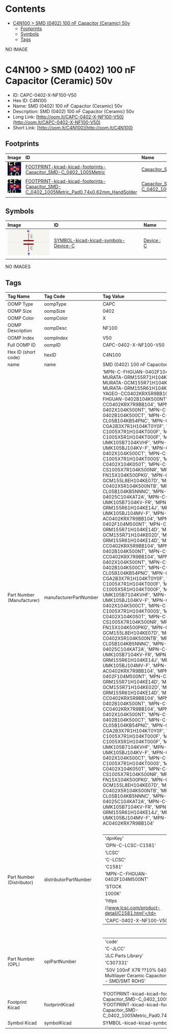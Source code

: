 



Contents
========

* [C4N100 > SMD (0402) 100 nF Capacitor (Ceramic) 50v](#c4n100--smd-0402-100-nf-capacitor-ceramic-50v)
	* [Footprints](#footprints)
	* [Symbols](#symbols)
	* [Tags](#tags)
  
NO IMAGE  
# C4N100 > SMD (0402) 100 nF Capacitor (Ceramic) 50v

- ID: CAPC-0402-X-NF100-V50
- Hex ID: C4N100
- Name: SMD (0402) 100 nF Capacitor (Ceramic) 50v
- Description: SMD (0402) 100 nF Capacitor (Ceramic) 50v
- Long Link: [http://oom.lt/CAPC-0402-X-NF100-V50](http://oom.lt/CAPC-0402-X-NF100-V50)
- Short Link: [http://oom.lt/C4N100](http://oom.lt/C4N100)

## Footprints
  

|Image|ID|Name|
| :--- | :--- | :--- |
|[![](https://raw.githubusercontent.com/oomlout/oomlout_OOMP_eda_V2/main/FOOTPRINT/kicad/kicad-footprints/Capacitor_SMD/C_0402_1005Metric/image_140.png)](https://github.com/oomlout/oomlout_OOMP_eda_V2/tree/main/FOOTPRINT/kicad/kicad-footprints/Capacitor_SMD/C_0402_1005Metric/)|[FOOTPRINT-kicad-kicad-footprints-Capacitor_SMD-C_0402_1005Metric](https://github.com/oomlout/oomlout_OOMP_eda_V2/tree/main/FOOTPRINT/kicad/kicad-footprints/Capacitor_SMD/C_0402_1005Metric/)|[Capacitor_SMD : C_0402_1005Metric](https://github.com/oomlout/oomlout_OOMP_eda_V2/tree/main/FOOTPRINT/kicad/kicad-footprints/Capacitor_SMD/C_0402_1005Metric/)|
|[![](https://raw.githubusercontent.com/oomlout/oomlout_OOMP_eda_V2/main/FOOTPRINT/kicad/kicad-footprints/Capacitor_SMD/C_0402_1005Metric_Pad0.74x0.62mm_HandSolder/image_140.png)](https://github.com/oomlout/oomlout_OOMP_eda_V2/tree/main/FOOTPRINT/kicad/kicad-footprints/Capacitor_SMD/C_0402_1005Metric_Pad0.74x0.62mm_HandSolder/)|[FOOTPRINT-kicad-kicad-footprints-Capacitor_SMD-C_0402_1005Metric_Pad0.74x0.62mm_HandSolder](https://github.com/oomlout/oomlout_OOMP_eda_V2/tree/main/FOOTPRINT/kicad/kicad-footprints/Capacitor_SMD/C_0402_1005Metric_Pad0.74x0.62mm_HandSolder/)|[Capacitor_SMD : C_0402_1005Metric_Pad0.74x0.62mm_HandSolder](https://github.com/oomlout/oomlout_OOMP_eda_V2/tree/main/FOOTPRINT/kicad/kicad-footprints/Capacitor_SMD/C_0402_1005Metric_Pad0.74x0.62mm_HandSolder/)|
||||

## Symbols
  

|Image|ID|Name|
| :--- | :--- | :--- |
|[![](https://raw.githubusercontent.com/oomlout/oomlout_OOMP_eda_V2/main/SYMBOL/kicad/kicad-symbols/Device/C/image_140.png)](https://github.com/oomlout/oomlout_OOMP_eda_V2/tree/main/SYMBOL/kicad/kicad-symbols/Device/C/)|[SYMBOL-kicad-kicad-symbols-Device-C](https://github.com/oomlout/oomlout_OOMP_eda_V2/tree/main/SYMBOL/kicad/kicad-symbols/Device/C/)|[Device : C](https://github.com/oomlout/oomlout_OOMP_eda_V2/tree/main/SYMBOL/kicad/kicad-symbols/Device/C/)|
||||
  
NO IMAGES  
## Tags
  

|Tag Name|Tag Code|Tag Value|
| :--- | :--- | :--- |
|OOMP Type|oompType|CAPC|
|OOMP Size|oompSize|0402|
|OOMP Color|oompColor|X|
|OOMP Description|oompDesc|NF100|
|OOMP Index|oompIndex|V50|
|Full OOMP ID|oompID|CAPC-0402-X-NF100-V50|
|Hex ID (short code)|hexID|C4N100|
|name|name|SMD (0402) 100 nF Capacitor (Ceramic) 50v|
|Part Number (Manufacturer)|manufacturerPartNumber|'MPN-C-FHGUAN-0402F104M500NT', 'MPN-C-MURATA-GRM155R71H104KE14D', 'MPN-C-MURATA-GCM155R71H104KE02D', 'MPN-C-MURATA-GRM155R61H104KE14D', 'MPN-C-YAGEO-CC0402KRX5R9BB104', 'MPN-C-FHGUAN-0402B104K500NT', 'MPN-C-YAGEO-CC0402KRX7R9BB104', 'MPN-C-FHGUAN-0402X104K500NT', 'MPN-C-WALSIN-0402B104K500CT', 'MPN-C-SAMSUN-CL05B104KB54PNC', 'MPN-C-TDK-CGA2B3X7R1H104KT0Y0F', 'MPN-C-TDK-C1005X7R1H104KT000F', 'MPN-C-TDK-C1005X5R1H104KT000F', 'MPN-C-TAIYOY-UMK105B7104KVHF', 'MPN-C-TAIYOY-UMK105BJ104KV-F', 'MPN-C-WALSIN-0402X104K500CT', 'MPN-C-TDK-C1005X7R1H104KT000S', 'MPN-C-IHHECH-C0402X104K050T', 'MPN-C-SAMWHA-CS1005X7R104K500NR', 'MPN-C-PSAPRO-FN15X104K500PKG', 'MPN-C-MURATA-GCM155L8EH104KE07D', 'MPN-C-EYANGS-C0402X5R104K500NTB', 'MPN-C-SAMSUN-CL05B104KB5NNNC', 'MPN-C-KYOCER-04025C104KAT2A', 'MPN-C-TAIYOY-UMK105B7104KV-FR', 'MPN-C-MURATA-GRM155R61H104KE14J', 'MPN-C-TAIYOY-UMK105BJ104MV-F', 'MPN-C-YAGEO-AC0402KRX7R9BB104', 'MPN-C-FHGUAN-0402F104M500NT', 'MPN-C-MURATA-GRM155R71H104KE14D', 'MPN-C-MURATA-GCM155R71H104KE02D', 'MPN-C-MURATA-GRM155R61H104KE14D', 'MPN-C-YAGEO-CC0402KRX5R9BB104', 'MPN-C-FHGUAN-0402B104K500NT', 'MPN-C-YAGEO-CC0402KRX7R9BB104', 'MPN-C-FHGUAN-0402X104K500NT', 'MPN-C-WALSIN-0402B104K500CT', 'MPN-C-SAMSUN-CL05B104KB54PNC', 'MPN-C-TDK-CGA2B3X7R1H104KT0Y0F', 'MPN-C-TDK-C1005X7R1H104KT000F', 'MPN-C-TDK-C1005X5R1H104KT000F', 'MPN-C-TAIYOY-UMK105B7104KVHF', 'MPN-C-TAIYOY-UMK105BJ104KV-F', 'MPN-C-WALSIN-0402X104K500CT', 'MPN-C-TDK-C1005X7R1H104KT000S', 'MPN-C-IHHECH-C0402X104K050T', 'MPN-C-SAMWHA-CS1005X7R104K500NR', 'MPN-C-PSAPRO-FN15X104K500PKG', 'MPN-C-MURATA-GCM155L8EH104KE07D', 'MPN-C-EYANGS-C0402X5R104K500NTB', 'MPN-C-SAMSUN-CL05B104KB5NNNC', 'MPN-C-KYOCER-04025C104KAT2A', 'MPN-C-TAIYOY-UMK105B7104KV-FR', 'MPN-C-MURATA-GRM155R61H104KE14J', 'MPN-C-TAIYOY-UMK105BJ104MV-F', 'MPN-C-YAGEO-AC0402KRX7R9BB104', 'MPN-C-FHGUAN-0402F104M500NT', 'MPN-C-MURATA-GRM155R71H104KE14D', 'MPN-C-MURATA-GCM155R71H104KE02D', 'MPN-C-MURATA-GRM155R61H104KE14D', 'MPN-C-YAGEO-CC0402KRX5R9BB104', 'MPN-C-FHGUAN-0402B104K500NT', 'MPN-C-YAGEO-CC0402KRX7R9BB104', 'MPN-C-FHGUAN-0402X104K500NT', 'MPN-C-WALSIN-0402B104K500CT', 'MPN-C-SAMSUN-CL05B104KB54PNC', 'MPN-C-TDK-CGA2B3X7R1H104KT0Y0F', 'MPN-C-TDK-C1005X7R1H104KT000F', 'MPN-C-TDK-C1005X5R1H104KT000F', 'MPN-C-TAIYOY-UMK105B7104KVHF', 'MPN-C-TAIYOY-UMK105BJ104KV-F', 'MPN-C-WALSIN-0402X104K500CT', 'MPN-C-TDK-C1005X7R1H104KT000S', 'MPN-C-IHHECH-C0402X104K050T', 'MPN-C-SAMWHA-CS1005X7R104K500NR', 'MPN-C-PSAPRO-FN15X104K500PKG', 'MPN-C-MURATA-GCM155L8EH104KE07D', 'MPN-C-EYANGS-C0402X5R104K500NTB', 'MPN-C-SAMSUN-CL05B104KB5NNNC', 'MPN-C-KYOCER-04025C104KAT2A', 'MPN-C-TAIYOY-UMK105B7104KV-FR', 'MPN-C-MURATA-GRM155R61H104KE14J', 'MPN-C-TAIYOY-UMK105BJ104MV-F', 'MPN-C-YAGEO-AC0402KRX7R9BB104'|
|Part Number (Distributor)|distributorPartNumber|<table><tr><td>'dpnKey'</td></tr><tr><td> 'DPN-C-LCSC-C1581'</td><td> 'DISTRIBUTOR'</td></tr><tr><td> 'LCSC'</td><td> 'DISTRCODE'</td></tr><tr><td> 'C-LCSC'</td><td> 'DPN'</td></tr><tr><td> 'C1581'</td><td> 'MPN'</td></tr><tr><td> 'MPN-C-FHGUAN-0402F104M500NT'</td><td> 'TAGS'</td></tr><tr><td> 'STOCK</td></tr><tr><td>1000K'</td><td> 'LINK'</td></tr><tr><td> 'https</td></tr><tr><td>//www.lcsc.com/product-detail/C1581.html'</td><td> 'OOMPID'</td></tr><tr><td> 'CAPC-0402-X-NF100-V50'</td></tr></table></td><td> <table><tr><td>'dpnKey'</td></tr><tr><td> 'DPN-C-LCSC-C77020'</td><td> 'DISTRIBUTOR'</td></tr><tr><td> 'LCSC'</td><td> 'DISTRCODE'</td></tr><tr><td> 'C-LCSC'</td><td> 'DPN'</td></tr><tr><td> 'C77020'</td><td> 'MPN'</td></tr><tr><td> 'MPN-C-MURATA-GRM155R71H104KE14D'</td><td> 'TAGS'</td></tr><tr><td> 'STOCK</td></tr><tr><td>100K'</td><td> 'LINK'</td></tr><tr><td> 'https</td></tr><tr><td>//www.lcsc.com/product-detail/C77020.html'</td><td> 'OOMPID'</td></tr><tr><td> 'CAPC-0402-X-NF100-V50'</td></tr></table></td><td> <table><tr><td>'dpnKey'</td></tr><tr><td> 'DPN-C-LCSC-C85858'</td><td> 'DISTRIBUTOR'</td></tr><tr><td> 'LCSC'</td><td> 'DISTRCODE'</td></tr><tr><td> 'C-LCSC'</td><td> 'DPN'</td></tr><tr><td> 'C85858'</td><td> 'MPN'</td></tr><tr><td> 'MPN-C-MURATA-GCM155R71H104KE02D'</td><td> 'TAGS'</td></tr><tr><td> 'STOCK</td></tr><tr><td>100K'</td><td> 'LINK'</td></tr><tr><td> 'https</td></tr><tr><td>//www.lcsc.com/product-detail/C85858.html'</td><td> 'OOMPID'</td></tr><tr><td> 'CAPC-0402-X-NF100-V50'</td></tr></table></td><td> <table><tr><td>'dpnKey'</td></tr><tr><td> 'DPN-C-LCSC-C85960'</td><td> 'DISTRIBUTOR'</td></tr><tr><td> 'LCSC'</td><td> 'DISTRCODE'</td></tr><tr><td> 'C-LCSC'</td><td> 'DPN'</td></tr><tr><td> 'C85960'</td><td> 'MPN'</td></tr><tr><td> 'MPN-C-MURATA-GRM155R61H104KE14D'</td><td> 'TAGS'</td></tr><tr><td> </td><td> 'LINK'</td></tr><tr><td> 'https</td></tr><tr><td>//www.lcsc.com/product-detail/C85960.html'</td><td> 'OOMPID'</td></tr><tr><td> 'CAPC-0402-X-NF100-V50'</td></tr></table></td><td> <table><tr><td>'dpnKey'</td></tr><tr><td> 'DPN-C-LCSC-C105882'</td><td> 'DISTRIBUTOR'</td></tr><tr><td> 'LCSC'</td><td> 'DISTRCODE'</td></tr><tr><td> 'C-LCSC'</td><td> 'DPN'</td></tr><tr><td> 'C105882'</td><td> 'MPN'</td></tr><tr><td> 'MPN-C-YAGEO-CC0402KRX5R9BB104'</td><td> 'TAGS'</td></tr><tr><td> 'STOCK</td></tr><tr><td>100K'</td><td> 'LINK'</td></tr><tr><td> 'https</td></tr><tr><td>//www.lcsc.com/product-detail/C105882.html'</td><td> 'OOMPID'</td></tr><tr><td> 'CAPC-0402-X-NF100-V50'</td></tr></table></td><td> <table><tr><td>'dpnKey'</td></tr><tr><td> 'DPN-C-LCSC-C110251'</td><td> 'DISTRIBUTOR'</td></tr><tr><td> 'LCSC'</td><td> 'DISTRCODE'</td></tr><tr><td> 'C-LCSC'</td><td> 'DPN'</td></tr><tr><td> 'C110251'</td><td> 'MPN'</td></tr><tr><td> 'MPN-C-FHGUAN-0402B104K500NT'</td><td> 'TAGS'</td></tr><tr><td> 'STOCK</td></tr><tr><td>1000K'</td><td> 'LINK'</td></tr><tr><td> 'https</td></tr><tr><td>//www.lcsc.com/product-detail/C110251.html'</td><td> 'OOMPID'</td></tr><tr><td> 'CAPC-0402-X-NF100-V50'</td></tr></table></td><td> <table><tr><td>'dpnKey'</td></tr><tr><td> 'DPN-C-LCSC-C131394'</td><td> 'DISTRIBUTOR'</td></tr><tr><td> 'LCSC'</td><td> 'DISTRCODE'</td></tr><tr><td> 'C-LCSC'</td><td> 'DPN'</td></tr><tr><td> 'C131394'</td><td> 'MPN'</td></tr><tr><td> 'MPN-C-YAGEO-CC0402KRX7R9BB104'</td><td> 'TAGS'</td></tr><tr><td> 'STOCK</td></tr><tr><td>1000K'</td><td> 'LINK'</td></tr><tr><td> 'https</td></tr><tr><td>//www.lcsc.com/product-detail/C131394.html'</td><td> 'OOMPID'</td></tr><tr><td> 'CAPC-0402-X-NF100-V50'</td></tr></table></td><td> <table><tr><td>'dpnKey'</td></tr><tr><td> 'DPN-C-LCSC-C135501'</td><td> 'DISTRIBUTOR'</td></tr><tr><td> 'LCSC'</td><td> 'DISTRCODE'</td></tr><tr><td> 'C-LCSC'</td><td> 'DPN'</td></tr><tr><td> 'C135501'</td><td> 'MPN'</td></tr><tr><td> 'MPN-C-FHGUAN-0402X104K500NT'</td><td> 'TAGS'</td></tr><tr><td> </td><td> 'LINK'</td></tr><tr><td> 'https</td></tr><tr><td>//www.lcsc.com/product-detail/C135501.html'</td><td> 'OOMPID'</td></tr><tr><td> 'CAPC-0402-X-NF100-V50'</td></tr></table></td><td> <table><tr><td>'dpnKey'</td></tr><tr><td> 'DPN-C-LCSC-C152814'</td><td> 'DISTRIBUTOR'</td></tr><tr><td> 'LCSC'</td><td> 'DISTRCODE'</td></tr><tr><td> 'C-LCSC'</td><td> 'DPN'</td></tr><tr><td> 'C152814'</td><td> 'MPN'</td></tr><tr><td> 'MPN-C-WALSIN-0402B104K500CT'</td><td> 'TAGS'</td></tr><tr><td> 'STOCK</td></tr><tr><td>10K'</td><td> 'LINK'</td></tr><tr><td> 'https</td></tr><tr><td>//www.lcsc.com/product-detail/C152814.html'</td><td> 'OOMPID'</td></tr><tr><td> 'CAPC-0402-X-NF100-V50'</td></tr></table></td><td> <table><tr><td>'dpnKey'</td></tr><tr><td> 'DPN-C-LCSC-C307331'</td><td> 'DISTRIBUTOR'</td></tr><tr><td> 'LCSC'</td><td> 'DISTRCODE'</td></tr><tr><td> 'C-LCSC'</td><td> 'DPN'</td></tr><tr><td> 'C307331'</td><td> 'MPN'</td></tr><tr><td> 'MPN-C-SAMSUN-CL05B104KB54PNC'</td><td> 'TAGS'</td></tr><tr><td> 'STOCK</td></tr><tr><td>1000K'</td><td> 'LINK'</td></tr><tr><td> 'https</td></tr><tr><td>//www.lcsc.com/product-detail/C307331.html'</td><td> 'OOMPID'</td></tr><tr><td> 'CAPC-0402-X-NF100-V50'</td></tr></table></td><td> <table><tr><td>'dpnKey'</td></tr><tr><td> 'DPN-C-LCSC-C343042'</td><td> 'DISTRIBUTOR'</td></tr><tr><td> 'LCSC'</td><td> 'DISTRCODE'</td></tr><tr><td> 'C-LCSC'</td><td> 'DPN'</td></tr><tr><td> 'C343042'</td><td> 'MPN'</td></tr><tr><td> 'MPN-C-TDK-CGA2B3X7R1H104KT0Y0F'</td><td> 'TAGS'</td></tr><tr><td> 'STOCK</td></tr><tr><td>1K'</td><td> 'LINK'</td></tr><tr><td> 'https</td></tr><tr><td>//www.lcsc.com/product-detail/C343042.html'</td><td> 'OOMPID'</td></tr><tr><td> 'CAPC-0402-X-NF100-V50'</td></tr></table></td><td> <table><tr><td>'dpnKey'</td></tr><tr><td> 'DPN-C-LCSC-C361198'</td><td> 'DISTRIBUTOR'</td></tr><tr><td> 'LCSC'</td><td> 'DISTRCODE'</td></tr><tr><td> 'C-LCSC'</td><td> 'DPN'</td></tr><tr><td> 'C361198'</td><td> 'MPN'</td></tr><tr><td> 'MPN-C-TDK-C1005X7R1H104KT000F'</td><td> 'TAGS'</td></tr><tr><td> 'STOCK</td></tr><tr><td>10K'</td><td> 'LINK'</td></tr><tr><td> 'https</td></tr><tr><td>//www.lcsc.com/product-detail/C361198.html'</td><td> 'OOMPID'</td></tr><tr><td> 'CAPC-0402-X-NF100-V50'</td></tr></table></td><td> <table><tr><td>'dpnKey'</td></tr><tr><td> 'DPN-C-LCSC-C361202'</td><td> 'DISTRIBUTOR'</td></tr><tr><td> 'LCSC'</td><td> 'DISTRCODE'</td></tr><tr><td> 'C-LCSC'</td><td> 'DPN'</td></tr><tr><td> 'C361202'</td><td> 'MPN'</td></tr><tr><td> 'MPN-C-TDK-C1005X5R1H104KT000F'</td><td> 'TAGS'</td></tr><tr><td> 'STOCK</td></tr><tr><td>10K'</td><td> 'LINK'</td></tr><tr><td> 'https</td></tr><tr><td>//www.lcsc.com/product-detail/C361202.html'</td><td> 'OOMPID'</td></tr><tr><td> 'CAPC-0402-X-NF100-V50'</td></tr></table></td><td> <table><tr><td>'dpnKey'</td></tr><tr><td> 'DPN-C-LCSC-C386112'</td><td> 'DISTRIBUTOR'</td></tr><tr><td> 'LCSC'</td><td> 'DISTRCODE'</td></tr><tr><td> 'C-LCSC'</td><td> 'DPN'</td></tr><tr><td> 'C386112'</td><td> 'MPN'</td></tr><tr><td> 'MPN-C-TAIYOY-UMK105B7104KVHF'</td><td> 'TAGS'</td></tr><tr><td> </td><td> 'LINK'</td></tr><tr><td> 'https</td></tr><tr><td>//www.lcsc.com/product-detail/C386112.html'</td><td> 'OOMPID'</td></tr><tr><td> 'CAPC-0402-X-NF100-V50'</td></tr></table></td><td> <table><tr><td>'dpnKey'</td></tr><tr><td> 'DPN-C-LCSC-C386117'</td><td> 'DISTRIBUTOR'</td></tr><tr><td> 'LCSC'</td><td> 'DISTRCODE'</td></tr><tr><td> 'C-LCSC'</td><td> 'DPN'</td></tr><tr><td> 'C386117'</td><td> 'MPN'</td></tr><tr><td> 'MPN-C-TAIYOY-UMK105BJ104KV-F'</td><td> 'TAGS'</td></tr><tr><td> </td><td> 'LINK'</td></tr><tr><td> 'https</td></tr><tr><td>//www.lcsc.com/product-detail/C386117.html'</td><td> 'OOMPID'</td></tr><tr><td> 'CAPC-0402-X-NF100-V50'</td></tr></table></td><td> <table><tr><td>'dpnKey'</td></tr><tr><td> 'DPN-C-LCSC-C387959'</td><td> 'DISTRIBUTOR'</td></tr><tr><td> 'LCSC'</td><td> 'DISTRCODE'</td></tr><tr><td> 'C-LCSC'</td><td> 'DPN'</td></tr><tr><td> 'C387959'</td><td> 'MPN'</td></tr><tr><td> 'MPN-C-WALSIN-0402X104K500CT'</td><td> 'TAGS'</td></tr><tr><td> 'STOCK</td></tr><tr><td>10K'</td><td> 'LINK'</td></tr><tr><td> 'https</td></tr><tr><td>//www.lcsc.com/product-detail/C387959.html'</td><td> 'OOMPID'</td></tr><tr><td> 'CAPC-0402-X-NF100-V50'</td></tr></table></td><td> <table><tr><td>'dpnKey'</td></tr><tr><td> 'DPN-C-LCSC-C432917'</td><td> 'DISTRIBUTOR'</td></tr><tr><td> 'LCSC'</td><td> 'DISTRCODE'</td></tr><tr><td> 'C-LCSC'</td><td> 'DPN'</td></tr><tr><td> 'C432917'</td><td> 'MPN'</td></tr><tr><td> 'MPN-C-TDK-C1005X7R1H104KT000S'</td><td> 'TAGS'</td></tr><tr><td> 'STOCK</td></tr><tr><td>1K'</td><td> 'LINK'</td></tr><tr><td> 'https</td></tr><tr><td>//www.lcsc.com/product-detail/C432917.html'</td><td> 'OOMPID'</td></tr><tr><td> 'CAPC-0402-X-NF100-V50'</td></tr></table></td><td> <table><tr><td>'dpnKey'</td></tr><tr><td> 'DPN-C-LCSC-C501838'</td><td> 'DISTRIBUTOR'</td></tr><tr><td> 'LCSC'</td><td> 'DISTRCODE'</td></tr><tr><td> 'C-LCSC'</td><td> 'DPN'</td></tr><tr><td> 'C501838'</td><td> 'MPN'</td></tr><tr><td> 'MPN-C-IHHECH-C0402X104K050T'</td><td> 'TAGS'</td></tr><tr><td> 'STOCK</td></tr><tr><td>1K'</td><td> 'LINK'</td></tr><tr><td> 'https</td></tr><tr><td>//www.lcsc.com/product-detail/C501838.html'</td><td> 'OOMPID'</td></tr><tr><td> 'CAPC-0402-X-NF100-V50'</td></tr></table></td><td> <table><tr><td>'dpnKey'</td></tr><tr><td> 'DPN-C-LCSC-C513772'</td><td> 'DISTRIBUTOR'</td></tr><tr><td> 'LCSC'</td><td> 'DISTRCODE'</td></tr><tr><td> 'C-LCSC'</td><td> 'DPN'</td></tr><tr><td> 'C513772'</td><td> 'MPN'</td></tr><tr><td> 'MPN-C-SAMWHA-CS1005X7R104K500NR'</td><td> 'TAGS'</td></tr><tr><td> </td><td> 'LINK'</td></tr><tr><td> 'https</td></tr><tr><td>//www.lcsc.com/product-detail/C513772.html'</td><td> 'OOMPID'</td></tr><tr><td> 'CAPC-0402-X-NF100-V50'</td></tr></table></td><td> <table><tr><td>'dpnKey'</td></tr><tr><td> 'DPN-C-LCSC-C525226'</td><td> 'DISTRIBUTOR'</td></tr><tr><td> 'LCSC'</td><td> 'DISTRCODE'</td></tr><tr><td> 'C-LCSC'</td><td> 'DPN'</td></tr><tr><td> 'C525226'</td><td> 'MPN'</td></tr><tr><td> 'MPN-C-PSAPRO-FN15X104K500PKG'</td><td> 'TAGS'</td></tr><tr><td> 'STOCK</td></tr><tr><td>10K'</td><td> 'LINK'</td></tr><tr><td> 'https</td></tr><tr><td>//www.lcsc.com/product-detail/C525226.html'</td><td> 'OOMPID'</td></tr><tr><td> 'CAPC-0402-X-NF100-V50'</td></tr></table></td><td> <table><tr><td>'dpnKey'</td></tr><tr><td> 'DPN-C-LCSC-C710662'</td><td> 'DISTRIBUTOR'</td></tr><tr><td> 'LCSC'</td><td> 'DISTRCODE'</td></tr><tr><td> 'C-LCSC'</td><td> 'DPN'</td></tr><tr><td> 'C710662'</td><td> 'MPN'</td></tr><tr><td> 'MPN-C-MURATA-GCM155L8EH104KE07D'</td><td> 'TAGS'</td></tr><tr><td> </td><td> 'LINK'</td></tr><tr><td> 'https</td></tr><tr><td>//www.lcsc.com/product-detail/C710662.html'</td><td> 'OOMPID'</td></tr><tr><td> 'CAPC-0402-X-NF100-V50'</td></tr></table></td><td> <table><tr><td>'dpnKey'</td></tr><tr><td> 'DPN-C-LCSC-C882013'</td><td> 'DISTRIBUTOR'</td></tr><tr><td> 'LCSC'</td><td> 'DISTRCODE'</td></tr><tr><td> 'C-LCSC'</td><td> 'DPN'</td></tr><tr><td> 'C882013'</td><td> 'MPN'</td></tr><tr><td> 'MPN-C-EYANGS-C0402X5R104K500NTB'</td><td> 'TAGS'</td></tr><tr><td> </td><td> 'LINK'</td></tr><tr><td> 'https</td></tr><tr><td>//www.lcsc.com/product-detail/C882013.html'</td><td> 'OOMPID'</td></tr><tr><td> 'CAPC-0402-X-NF100-V50'</td></tr></table></td><td> <table><tr><td>'dpnKey'</td></tr><tr><td> 'DPN-C-LCSC-C960916'</td><td> 'DISTRIBUTOR'</td></tr><tr><td> 'LCSC'</td><td> 'DISTRCODE'</td></tr><tr><td> 'C-LCSC'</td><td> 'DPN'</td></tr><tr><td> 'C960916'</td><td> 'MPN'</td></tr><tr><td> 'MPN-C-SAMSUN-CL05B104KB5NNNC'</td><td> 'TAGS'</td></tr><tr><td> 'STOCK</td></tr><tr><td>10K'</td><td> 'LINK'</td></tr><tr><td> 'https</td></tr><tr><td>//www.lcsc.com/product-detail/C960916.html'</td><td> 'OOMPID'</td></tr><tr><td> 'CAPC-0402-X-NF100-V50'</td></tr></table></td><td> <table><tr><td>'dpnKey'</td></tr><tr><td> 'DPN-C-LCSC-C2167244'</td><td> 'DISTRIBUTOR'</td></tr><tr><td> 'LCSC'</td><td> 'DISTRCODE'</td></tr><tr><td> 'C-LCSC'</td><td> 'DPN'</td></tr><tr><td> 'C2167244'</td><td> 'MPN'</td></tr><tr><td> 'MPN-C-KYOCER-04025C104KAT2A'</td><td> 'TAGS'</td></tr><tr><td> 'STOCK</td></tr><tr><td>10K'</td><td> 'LINK'</td></tr><tr><td> 'https</td></tr><tr><td>//www.lcsc.com/product-detail/C2167244.html'</td><td> 'OOMPID'</td></tr><tr><td> 'CAPC-0402-X-NF100-V50'</td></tr></table></td><td> <table><tr><td>'dpnKey'</td></tr><tr><td> 'DPN-C-LCSC-C2167491'</td><td> 'DISTRIBUTOR'</td></tr><tr><td> 'LCSC'</td><td> 'DISTRCODE'</td></tr><tr><td> 'C-LCSC'</td><td> 'DPN'</td></tr><tr><td> 'C2167491'</td><td> 'MPN'</td></tr><tr><td> 'MPN-C-TAIYOY-UMK105B7104KV-FR'</td><td> 'TAGS'</td></tr><tr><td> </td><td> 'LINK'</td></tr><tr><td> 'https</td></tr><tr><td>//www.lcsc.com/product-detail/C2167491.html'</td><td> 'OOMPID'</td></tr><tr><td> 'CAPC-0402-X-NF100-V50'</td></tr></table></td><td> <table><tr><td>'dpnKey'</td></tr><tr><td> 'DPN-C-LCSC-C2184148'</td><td> 'DISTRIBUTOR'</td></tr><tr><td> 'LCSC'</td><td> 'DISTRCODE'</td></tr><tr><td> 'C-LCSC'</td><td> 'DPN'</td></tr><tr><td> 'C2184148'</td><td> 'MPN'</td></tr><tr><td> 'MPN-C-MURATA-GRM155R61H104KE14J'</td><td> 'TAGS'</td></tr><tr><td> </td><td> 'LINK'</td></tr><tr><td> 'https</td></tr><tr><td>//www.lcsc.com/product-detail/C2184148.html'</td><td> 'OOMPID'</td></tr><tr><td> 'CAPC-0402-X-NF100-V50'</td></tr></table></td><td> <table><tr><td>'dpnKey'</td></tr><tr><td> 'DPN-C-LCSC-C2193622'</td><td> 'DISTRIBUTOR'</td></tr><tr><td> 'LCSC'</td><td> 'DISTRCODE'</td></tr><tr><td> 'C-LCSC'</td><td> 'DPN'</td></tr><tr><td> 'C2193622'</td><td> 'MPN'</td></tr><tr><td> 'MPN-C-TAIYOY-UMK105BJ104MV-F'</td><td> 'TAGS'</td></tr><tr><td> </td><td> 'LINK'</td></tr><tr><td> 'https</td></tr><tr><td>//www.lcsc.com/product-detail/C2193622.html'</td><td> 'OOMPID'</td></tr><tr><td> 'CAPC-0402-X-NF100-V50'</td></tr></table></td><td> <table><tr><td>'dpnKey'</td></tr><tr><td> 'DPN-C-LCSC-C2888326'</td><td> 'DISTRIBUTOR'</td></tr><tr><td> 'LCSC'</td><td> 'DISTRCODE'</td></tr><tr><td> 'C-LCSC'</td><td> 'DPN'</td></tr><tr><td> 'C2888326'</td><td> 'MPN'</td></tr><tr><td> 'MPN-C-YAGEO-AC0402KRX7R9BB104'</td><td> 'TAGS'</td></tr><tr><td> </td><td> 'LINK'</td></tr><tr><td> 'https</td></tr><tr><td>//www.lcsc.com/product-detail/C2888326.html'</td><td> 'OOMPID'</td></tr><tr><td> 'CAPC-0402-X-NF100-V50'</td></tr></table>|
|Part Number (OPL)|oplPartNumber|<table><tr><td>'code'</td></tr><tr><td> 'C-JLCC'</td><td> 'name'</td></tr><tr><td> 'JLC Parts Library'</td><td> 'partID'</td></tr><tr><td> 'C307331'</td><td> 'partName'</td></tr><tr><td> '50V 100nF X7R ??10% 0402  Multilayer Ceramic Capacitors MLCC - SMD/SMT ROHS'</td></tr></table>|
|Footprint Kicad|footprintKicad|'FOOTPRINT-kicad-kicad-footprints-Capacitor_SMD-C_0402_1005Metric', 'FOOTPRINT-kicad-kicad-footprints-Capacitor_SMD-C_0402_1005Metric_Pad0.74x0.62mm_HandSolder'|
|Symbol Kicad|symbolKicad|SYMBOL-kicad-kicad-symbols-Device-C|
||||

